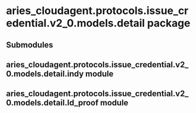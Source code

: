 # aries_cloudagent.protocols.issue_credential.v2_0.models.detail package

## Submodules

## aries_cloudagent.protocols.issue_credential.v2_0.models.detail.indy module

## aries_cloudagent.protocols.issue_credential.v2_0.models.detail.ld_proof module
